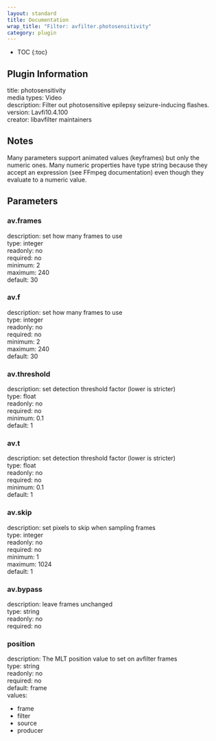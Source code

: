 ```yaml
---
layout: standard
title: Documentation
wrap_title: "Filter: avfilter.photosensitivity"
category: plugin
---
```

* TOC
{:toc}

## Plugin Information

title: photosensitivity  
media types:
Video  
description: Filter out photosensitive epilepsy seizure-inducing flashes.  
version: Lavfi10.4.100  
creator: libavfilter maintainers  

## Notes

Many parameters support animated values (keyframes) but only the numeric ones. Many numeric properties have type string because they accept an expression (see FFmpeg documentation) even though they evaluate to a numeric value.

## Parameters

### av.frames

  
description:
set how many frames to use  
type: integer  
readonly: no  
required: no  
minimum: 2  
maximum: 240  
default: 30  

### av.f

  
description:
set how many frames to use  
type: integer  
readonly: no  
required: no  
minimum: 2  
maximum: 240  
default: 30  

### av.threshold

  
description:
set detection threshold factor (lower is stricter)  
type: float  
readonly: no  
required: no  
minimum: 0.1  
default: 1  

### av.t

  
description:
set detection threshold factor (lower is stricter)  
type: float  
readonly: no  
required: no  
minimum: 0.1  
default: 1  

### av.skip

  
description:
set pixels to skip when sampling frames  
type: integer  
readonly: no  
required: no  
minimum: 1  
maximum: 1024  
default: 1  

### av.bypass

  
description:
leave frames unchanged  
type: string  
readonly: no  
required: no  

### position

  
description:
The MLT position value to set on avfilter frames  
type: string  
readonly: no  
required: no  
default: frame  
values:  

* frame
* filter
* source
* producer


